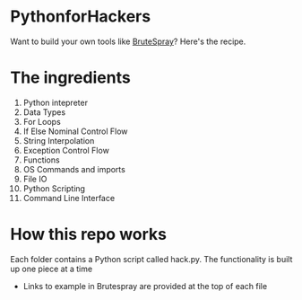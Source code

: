 # PythonforHackers
Want to build your own tools like [BruteSpray](https://github.com/x90skysn3k/brutespray)?
Here's the recipe.

# The ingredients
1. Python intepreter
2. Data Types
3. For Loops
4. If Else Nominal Control Flow
5. String Interpolation
6. Exception Control Flow
7. Functions
8. OS Commands and imports
9. File IO
10. Python Scripting
11. Command Line Interface

# How this repo works
Each folder contains a Python script called hack.py. The functionality is built up one piece at a time
* Links to example in Brutespray are provided at the top of each file